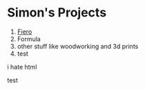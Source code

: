 <html>
<title>
	Simon's Portfolio
</title>
	<body>
	<h1>Simon's Projects</h1>
	<p>
		<ol>
			<li>
				<a href="Fiero.html">Fiero</a>
			</li>
			<li>Formula</li>
			<li>other stuff like woodworking and 3d prints</li>
			<li>test</li><!-- used to see if site updated-->
		</ol>
		i hate html
	</p>
	<p> test </p> <!-- used to see if site updated-->
	</body>
</html>